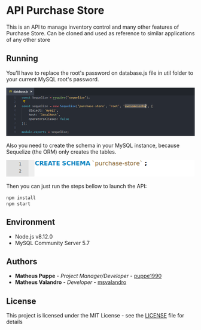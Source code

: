 # API Purchase Store

This is an API to manage inventory control and many other features of Purchase Store. Can be cloned and used as reference to similar applications of any other store

## Running

You'll have to replace the root's password on database.js file in util folder to your current MySQL root's password.

![database.js file](images/database.PNG)

Also you need to create the schema in your MySQL instance, because Sequelize (the ORM) only creates the tables.

![database.js file](images/create-schema.png)

Then you can just run the steps bellow to launch the API:

```
npm install
npm start
```

## Environment

* Node.js v8.12.0
* MySQL Community Server 5.7

## Authors

* **Matheus Puppe** - *Project Manager/Developer* - [puppe1990](https://github.com/puppe1990)
* **Matheus Valandro** - *Developer* - [msvalandro](https://github.com/msvalandro)

## License

This project is licensed under the MIT License - see the [LICENSE](LICENSE) file for details

